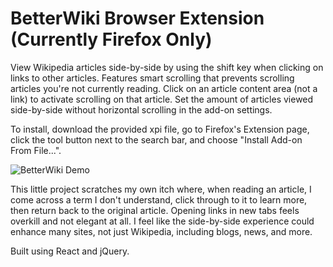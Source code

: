 # BetterWiki Browser Extension (Currently Firefox Only)

View Wikipedia articles side-by-side by using the shift key when clicking on links to other articles. Features smart scrolling that prevents scrolling articles you're not currently reading. Click on an article content area (not a link) to activate scrolling on that article. Set the amount of articles viewed side-by-side without horizontal scrolling in the add-on settings.

To install, download the provided xpi file, go to Firefox's Extension page, click the tool button next to the search bar, and choose "Install Add-on From File...".

![BetterWiki Demo](/BetterWiki.gif?raw=true "BetterWiki Demo")

This little project scratches my own itch where, when reading an article, I come across a term I don't understand, click through to it to learn more, then return back to the original article. Opening links in new tabs feels overkill and not elegant at all. I feel like the side-by-side experience could enhance many sites, not just Wikipedia, including blogs, news, and more.

Built using React and jQuery.